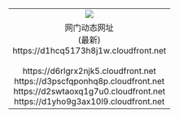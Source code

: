 ﻿<table>
  <tr></tr>
  <tr><td colspan=2 align=center><img src="https://d1hcq5173h8j1w.cloudfront.net/Up/oGate.jpg" /></td></tr>
  <tr><td colspan=2 align=center>网门动态网址<br/>(最新)
<br>https://d1hcq5173h8j1w.cloudfront.net
<br/>
<br>https://d6rlgrx2njk5.cloudfront.net
<br>https://d3pscfqponhq8p.cloudfront.net
<br>https://d2swtaoxq1g7u0.cloudfront.net
<br>https://d1yho9g3ax10l9.cloudfront.net
    </td>
  </tr>
</table>
